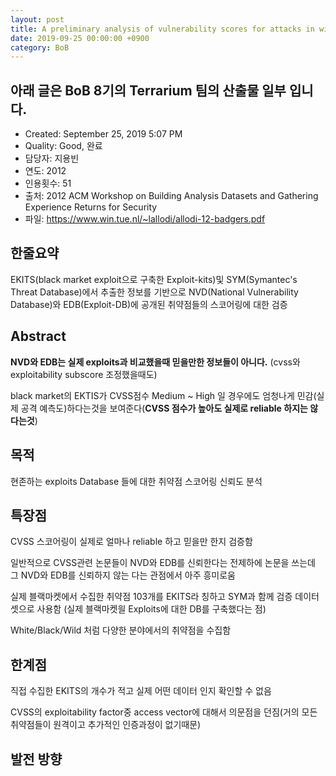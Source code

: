 ```yaml
---
layout: post
title: A preliminary analysis of vulnerability scores for attacks in wild: the Ekits and sym datasets. (논문 분석)
date: 2019-09-25 00:00:00 +0900
category: BoB  
---
```

## 아래 글은 BoB 8기의 Terrarium 팀의 산출물 일부 입니다.


- Created: September 25, 2019 5:07 PM
- Quality: Good, 완료
- 담당자: 지용빈
- 연도: 2012
- 인용횟수: 51
- 출처: 2012 ACM Workshop on Building Analysis Datasets and Gathering Experience Returns for Security
- 파일: https://www.win.tue.nl/~lallodi/allodi-12-badgers.pdf

## 한줄요약

EKITS(black market exploit으로 구축한 Exploit-kits)및 SYM(Symantec's Threat Database)에서 추출한 정보를 기반으로 NVD(National Vulnerability Database)와 EDB(Exploit-DB)에 공개된 취약점들의 스코어링에 대한 검증

## Abstract

**NVD와 EDB는 실제 exploits과 비교했을때 믿을만한 정보들이 아니다.**
(cvss와 exploitability subscore 조정했을때도)

 black market의 EKTIS가 CVSS점수 Medium ~ High 일 경우에도 엄청나게 민감(실제 공격 예측도)하다는것을 보여준다(**CVSS 점수가 높아도 실제로 reliable 하지는 않다는것**)

## 목적

현존하는 exploits Database 들에 대한 취약점 스코어링 신뢰도 분석

## 특장점

CVSS 스코어링이 실제로 얼마나 reliable 하고 믿을만 한지 검증함

일반적으로 CVSS관련 논문들이 NVD와 EDB를 신뢰한다는 전제하에 논문을 쓰는데 그 NVD와 EDB를 신뢰하지 않는 다는 관점에서 아주 흥미로움

실제 블랙마켓에서 수집한 취약점 103개를 EKITS라 칭하고 SYM과 함께 검증 데이터 셋으로 사용함
(실제 블랙마켓읠 Exploits에 대한 DB를 구축했다는 점)

White/Black/Wild 처럼 다양한 분야에서의 취약점을 수집함

## 한계점

직접 수집한 EKITS의 개수가 적고 실제 어떤 데이터 인지 확인할 수 없음

CVSS의 exploitability factor중 access vector에 대해서 의문점을 던짐(거의 모든 취약점들이 원격이고 추가적인 인증과정이 없기때문)

## 발전 방향